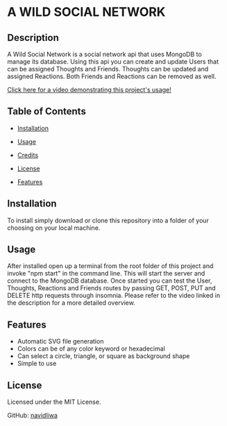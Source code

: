 # A WILD SOCIAL NETWORK

## Description
A Wild Social Network is a social network api that uses MongoDB to manage its database. Using this api you can create and update Users that can be assigned Thoughts and Friends. Thoughts can be updated and assigned Reactions. Both Friends and Reactions can be removed as well.

[Click here for a video demonstrating this project's usage!](https://www.youtube.com/watch?v=qWa2Kmlwt_0)


## Table of Contents

- [Installation](#installation)

- [Usage](#usage)

- [Credits](#credits)

- [License](#license)

- [Features](#features)

## Installation
To install simply download or clone this repository into a folder of your choosing on your local machine.


## Usage
After installed open up a terminal from the root folder of this project and invoke "npm start" in the command line. This will start the server and connect to the MongoDB database. Once started you can test the User, Thoughts, Reactions and Friends routes by passing GET, POST, PUT and DELETE http requests through insomnia. Please refer to the video linked in the description for a more detailed overview.


## Features
- Automatic SVG file generation
- Colors can be of any color keyword or hexadecimal
- Can select a circle, triangle, or square as background shape
- Simple to use

## License
Licensed under the MIT License.

GitHub: [navidliwa](https://github.com/navidliwa)